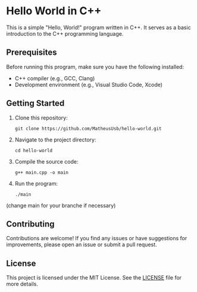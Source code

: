 # Hello World in C++

This is a simple "Hello, World!" program written in C++. It serves as a basic introduction to the C++ programming language.

## Prerequisites

Before running this program, make sure you have the following installed:

- C++ compiler (e.g., GCC, Clang)
- Development environment (e.g., Visual Studio Code, Xcode)

## Getting Started

1. Clone this repository:

    ```shell
    git clone https://github.com/MatheusUsb/hello-world.git
    ```

2. Navigate to the project directory:

    ```shell
    cd hello-world
    ```

3. Compile the source code:

    ```shell
    g++ main.cpp -o main
    ```

4. Run the program:

    ```shell
    ./main 
    ```
(change main for your branche if necessary)

## Contributing

Contributions are welcome! If you find any issues or have suggestions for improvements, please open an issue or submit a pull request.

## License

This project is licensed under the MIT License. See the [LICENSE](LICENSE) file for more details.

